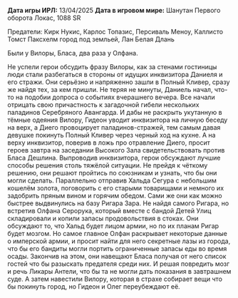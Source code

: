 **Дата игры ИРЛ:** 13/04/2025
**Дата в игровом мире:** Шанутан Первого оборота Локас, 1088 SR

Предатели: Кирк Нукис, Карлос Топазис, Персиваль Меноу, Каллисто Томст
Паксхелм город под земльей, Лан Белая Длань 

Были у Вилоры, Бласа, два раза у Олфана. 

Не успели герои обсудить фразу Вилоры, как за стенами гостиницы люди стали разбегаться в стороны от идущих инквизитора Даниеля и его стражи. Они серьёзно и напряженно зашли в Полный Кливер, сразу же найдя тех, за кем пришли. Не теряя не минуты, Даниель начал, что-то на подобии допроса о событиях вчерашнего вечера. Все начали отрицать свою причастность к загадочной гибели нескольких паладинов Серебряного Авангарда. И дабы не раскрыть укутанную в тёмные одеяния Вилору, Гидеон уводит инквизитора на личную беседу на верх, а Диего провоцирует паладинов-стражей, тем самым давая девушке покинуть Полный Кливер через черный ход на кухне. А на верху инквизитор, поверив в ложь про отравление Диего, просит героев завтра на заседании Высокого Зала свидетельствовать против Бласа Дешлина. Выпроводив инквизитора, герои обсуждают лучшие способы решения столь тяжёлой ситуации. Не прейдя к чёткому решению, они решают пройтись по союзникам и узнать, что бы они могли сделать. Параллельно отправив Хальда Сегура с небольшим кошелём золота, поговорить с его старыми товарищами и немного их задобрить пряным вином и горячим обедом. Сами же они как можно быстрее выдвинулись на базу Ригара Зара. Не найдя самого Ригара, но встретив Олфана Серорука, который вместе с бандой Детей Улиц складировали и копили запасы продовольствия в стоках. Они обсуждают то, что Хальд будет лицом армии, но по их планам Ригар будет мозгом. Но самое главное Олфан раскрывает некоторые данные о имперской армии, и просит найти для него секретные лазы из города, что бы его бандиты могли портить ограниченные запасы еды во время осады. Закончив на этом, они навещают Бласа получая от него список гостей что бы разыскать предателя среди них. И решая повредить мозг и речь Ликары Антели, что бы та не могли дать показания в завтрашнем суде. А затем навестили Вилору, которая в страхе собирает вещи что бы покинуть город, но Гидеон и Олег переубеждают её.